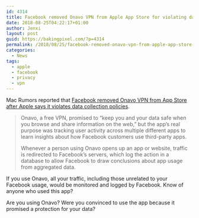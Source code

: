 ```yaml
---
id: 4314
title: Facebook removed Onavo VPN from Apple App Store for violating data collection policies
date: 2018-08-25T04:22:17+01:00
author: Jenxi
layout: post
guid: https://bakingpixel.com/?p=4314
permalink: /2018/08/25/facebook-removed-onavo-vpn-from-apple-app-store-for-violating-data-collection-policies/
categories:
  - News
tags:
  - apple
  - facebook
  - privacy
  - vpn
---
```

Mac Rumors reported that [Facebook removed Onavo VPN from App Store after Apple says it violates data collection policies](https://www.macrumors.com/2018/08/22/facebook-removing-onavo-from-ios-app-store/).

> Onavo, a free VPN, promised to &#8220;keep you and your data safe when you browse and share information on the web,&#8221; but the app&#8217;s real purpose was tracking user activity across multiple different apps to learn insights about how Facebook customers use third-party apps.
> 
> Whenever a person using Onavo opens up an app or website, traffic is redirected to Facebook&#8217;s servers, which log the action in a database to allow Facebook to draw conclusions about app usage from aggregated data. 

If you use Onavo, all your traffic, including those unrelated to your Facebook usage, would be monitored and logged by Facebook. Know of anyone who used this app?

Are you using Onavo? Were you convinced to use the app because it promised a protection for your data?